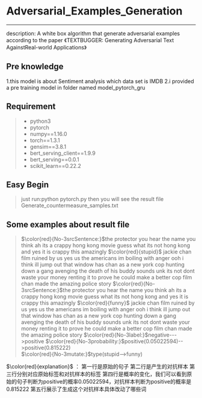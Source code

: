 # Adversarial_Examples_Generation 

------

description:  A white box algorithm that generate adversarial examples according to the paper 《TEXTBUGGER: Generating Adversarial Text AgainstReal-world Applications》

## Pre knowledge
1.this model is about Sentiment analysis which data set is IMDB 
2.i provided a pre training model in folder named model_pytorch_gru
## Requirement
> * python3
> * pytorch
> * numpy==1.16.0
> * torch==1.3.1
> * gensim==3.8.1
> * bert_serving_client==1.9.9
> * bert_serving==0.0.1
> * scikit_learn==0.22.2

## Easy Begin
> just run:python pytorch.py 
then you will see the result file Generate_countermeasure_samples.txt

## Some examples about result file
>$\color{red}{No-3srcSentence:}$the protector you hear the name you think ah its a crappy hong kong movie guess what its not hong kong and yes it is crappy this amazingly $\color{red}{stupid}$ jackie chan film ruined by us yes us the americans im boiling with anger ooh i think ill jump out that window has chan as a new york cop hunting down a gang avenging the death of his buddy sounds unk its not dont waste your money renting it to prove he could make a better cop film chan made the amazing police story 
$\color{red}{No-3srcSentence:}$the protector you hear the name you think ah its a crappy hong kong movie guess what its not hong kong and yes it is crappy this amazingly $\color{red}{funny}$ jackie chan film ruined by us yes us the americans im boiling with anger ooh i think ill jump out that window has chan as a new york cop hunting down a gang avenging the death of his buddy sounds unk its not dont waste your money renting it to prove he could make a better cop film chan made the amazing police story
$\color{red}{No-3label:}$negative--->positive
$\color{red}{No-3probability:}$positive(0.05022594)-->positive(0.815222)    
$\color{red}{No-3mutate:}$type(stupid-->funny)

$\color{red}{explanation}$ ：
第一行是原始的句子
第二行是产生的对抗样本
第三行分别对应原始标签和对抗样本的标签
第四行是概率的变化，我们可以看到原始的句子判断为positive的概率0.05022594，对抗样本判断为positive的概率是0.815222
第五行展示了生成这个对抗样本具体改动了哪些词

